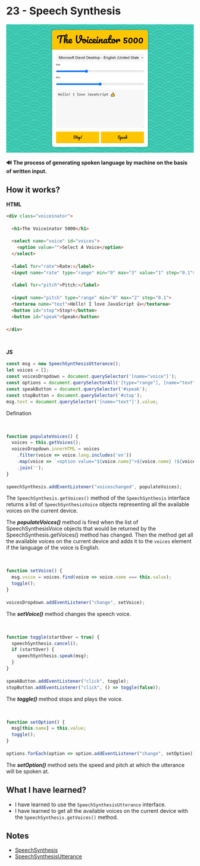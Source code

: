# 23 - Speech Synthesis

![](https://github.com/erhanersoz/JavaScript30/blob/master/Screenshots/demo_23.png?raw=true)

**:loud_sound: The process of generating spoken language by machine on the basis of written input.**

## How it works?

**HTML**

```html
<div class="voiceinator">

  <h1>The Voiceinator 5000</h1>

  <select name="voice" id="voices">
    <option value="">Select A Voice</option>
  </select>

  <label for="rate">Rate:</label>
  <input name="rate" type="range" min="0" max="3" value="1" step="0.1">

  <label for="pitch">Pitch:</label>

  <input name="pitch" type="range" min="0" max="2" step="0.1">
  <textarea name="text">Hello! I love JavaScript 👍</textarea>
  <button id="stop">Stop!</button>
  <button id="speak">Speak</button>

</div>
```

<br/>

**JS**

```js
const msg = new SpeechSynthesisUtterance();
let voices = [];
const voicesDropdown = document.querySelector('[name="voice"]');
const options = document.querySelectorAll('[type="range"], [name="text"]');
const speakButton = document.querySelector('#speak');
const stopButton = document.querySelector('#stop');
msg.text = document.querySelector('[name="text"]').value;
```
Defination

<br/>

```js
function populateVoices() {
  voices = this.getVoices();
  voicesDropdown.innerHTML = voices
    .filter(voice => voice.lang.includes('en'))
    .map(voice => `<option value="${voice.name}">${voice.name} (${voice.lang})</option>`)
    .join('');
}

speechSynthesis.addEventListener("voiceschanged", populateVoices);
```
The `SpeechSynthesis.getVoices()` method of the `SpeechSynthesis` interface returns a list of `SpeechSynthesisVoice` objects representing all the available voices on the current device.

The ***populateVoices()*** method is fired when the list of SpeechSynthesisVoice objects that would be returned by the SpeechSynthesis.getVoices() method has changed. Then the method get all the available voices on the current device and adds it to the `voices` element if the language of the voice is English.

<br/>

```js
function setVoice() {
  msg.voice = voices.find(voice => voice.name === this.value);
  toggle();
}

voicesDropdown.addEventListener("change", setVoice);
```
The ***setVoice()*** method changes the speech voice.

<br/>

```js
function toggle(startOver = true) {
  speechSynthesis.cancel();
  if (startOver) {
    speechSynthesis.speak(msg);
  }
}

speakButton.addEventListener("click", toggle);
stopButton.addEventListener("click", () => toggle(false));
```
The ***toggle()*** method stops and plays the voice.

<br/>

```js
function setOption() {
  msg[this.name] = this.value;
  toggle();
}

options.forEach(option => option.addEventListener("change", setOption));
```
The ***setOption()*** method sets the speed and pitch at which the utterance will be spoken at.


## What I have learned?

- I have learned to use the `SpeechSynthesisUtterance` interface.
- I have learned to get all the available voices on the current device with the `SpeechSynthesis.getVoices()` method.


## Notes

- [SpeechSynthesis](https://developer.mozilla.org/en-US/docs/Web/API/SpeechSynthesis)
- [SpeechSynthesisUtterance](https://developer.mozilla.org/en-US/docs/Web/API/SpeechSynthesisUtterance)
